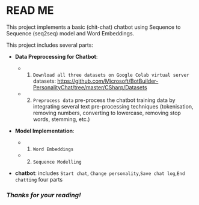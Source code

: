 # READ ME

This project implements a basic (chit-chat) chatbot using Sequence to Sequence (seq2seq) model and Word Embeddings.

This project includes several parts:

* __Data Preprocessing for Chatbot__: 
	- 1. `Download all three datasets on Google Colab virtual server`  
	datasets: https://github.com/Microsoft/BotBuilder-PersonalityChat/tree/master/CSharp/Datasets				
	- 2. `Preprocess data` pre-process the chatbot training data by integrating several text pre-processing techniques (tokenisation, removing numbers, converting to lowercase, removing stop words, stemming, etc.) 

	
* __Model Implementation__: 
	- 1. `Word Embeddings`  
			
	- 2. `Sequence Modelling`

* __chatbot__: includes `Start chat`, `Change personality`,`Save chat log`,`End chatting` four parts

### ***Thanks for your reading!***

